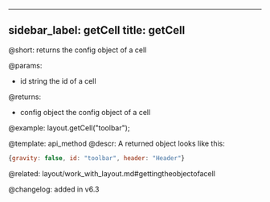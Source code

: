
---
sidebar_label: getCell
title: getCell
---          

@short: returns the config object of a cell


@params:
- id	string		the id of a cell


@returns:
- config		object		the config object of a cell


@example:
layout.getCell("toolbar");



@template: api_method
@descr:
A returned object looks like this:
~~~js
{gravity: false, id: "toolbar", header: "Header"}
~~~

@related: layout/work_with_layout.md#gettingtheobjectofacell

@changelog:
added in v6.3

